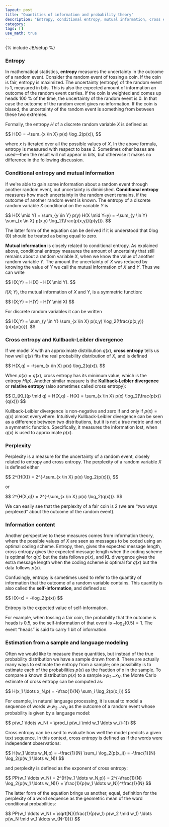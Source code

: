 ```yaml
---
layout: post
title: "Quantities of information and probability theory"
description: "Entropy, conditional entropy, mutual information, cross entropy, Kullback-Leibler divergence, and perplexity"
category: 
tags: []
use_math: true
---
```

{% include JB/setup %}

### Entropy

In mathematical statistics, **entropy** measures the uncertainty in the outcome
of a random event. Consider the random event of tossing a coin. If the coin is
fair, entropy is maximized. The uncertainty \(entropy\) of the random event is
1, measured in bits. This is also the expected amount of information an outcome
of the random event carries. If the coin is weighted and comes up heads 100 % of
the time, the uncertainty of the random event is 0. In that case the outcome of
the random event gives no information. If the coin is biased, the uncertainty of
the random event is something from between these two extremes.

Formally, the entropy <span>$H$</span> of a discrete random variable
<span>$X$</span> is defined as

<div>$$
H(X) = -\sum_{x \in X} p(x) \log_2(p(x)),
$$</div>

where <span>$x$</span> is iterated over all the possible values of
<span>$X$</span>. In the above formula, entropy is measured with respect to base
2\. Sometimes other bases are used—then the result will not appear in bits, but
otherwise it makes no difference in the following discussion.

### Conditional entropy and mutual information

If we're able to gain some information about a random event through another
random event, out uncertainty is diminished. **Conditional entropy** measures
how much uncertainty in the random event remains, if the outcome of another
random event is known. The entropy of a discrete random variable
<span>$X$</span> conditional on the variable <span>$Y$</span> is

<div>$$
H(X \mid Y) = \sum_{y \in Y} p(y) H(X \mid Y=y)
            = -\sum_{y \in Y} \sum_{x \in X} p(x,y) \log_2(\frac{p(x,y)}{p(y)}).
$$</div>

The latter form of the equation can be derived if it is understood that
<span>$0 \log(0)$</span> should be treated as being equal to zero.

**Mutual information** is closely related to conditional entropy. As explained 
above, conditional entropy measures the amount of uncertainty that still remains 
about a random variable <span>$X$</span>, when we know the value of another 
random variable <span>$Y$</span>. The amount the uncertainty of <span>$X$</span> 
was reduced by knowing the value of <span>$Y$</span> we call the mutual 
information of <span>$X$</span> and <span>$Y$</span>. Thus we can write

<div>$$
I(X;Y) = H(X) - H(X \mid Y).
$$</div>

&#x20;<span>$I(X;Y)$</span>, the mutual information of <span>$X$</span> and 
<span>$Y$</span>, is a symmetric function:

<div>$$
I(X;Y) = H(Y) - H(Y \mid X)
$$</div>

For discrete random variables it can be written

<div>$$
I(X;Y) = \sum_{y \in Y} \sum_{x \in X} p(x,y) \log_2(\frac{p(x,y)}{p(x)p(y)}).
$$</div>

### Cross entropy and Kullback-Leibler divergence

If we model <span>$X$</span> with an approximate distribution 
<span>$q(x)$</span>, **cross entropy** tells us how well <span>$q(x)$</span> 
fits the real probability distribution of <span>$X$</span>, and is defined

<div>$$
H(X,q) = -\sum_{x \in X} p(x) \log_2(q(x)).
$$</div>

When <span>$p(x) = q(x)$</span>, cross entropy has its minimum value, which is 
the entropy <span>$H(p)$</span>. Another similar measure is the **Kullback-Leibler 
divergence** or **relative entropy** (also sometimes called cross entropy):

<div>$$
D_{KL}(p \mid q) = H(X,q) - H(X)
                 = \sum_{x \in X} p(x) \log_2(\frac{p(x)}{q(x)})
$$</div>

Kullback-Leibler divergence is non-negative and zero if and only if
<span>$p(x) = q(x)$</span> almost everywhere. Intuitively Kullback-Leibler
divergence can be seen as a difference between two distributions, but it is not
a true metric and not a symmetric function. Specifically, it measures the
information lost, when <span>$q(x)$</span> is used to approximate
<span>$p(x)$</span>.

### Perplexity

Perplexity is a measure for the uncertainty of a random event, closely related
to entropy and cross entropy. The perplexity of a random variable
<span>$X$</span> is defined either

<div>$$
2^{H(X)} = 2^{-\sum_{x \in X} p(x) \log_2(p(x))},
$$</div>

or

<div>$$
2^{H(X,q)} = 2^{-\sum_{x \in X} p(x) \log_2(q(x))}.
$$</div>

We can easily see that the perplexity of a fair coin is 2 (we are “two ways 
perplexed” about the outcome of the random event).

### Information content

Another perspective to these measures comes from information theory, where the 
possible values of <span>$X$</span> are seen as messages to be coded using an 
optimal coding scheme. Entropy, then, gives the expected message length, 
cross entropy gives the expected message length when the coding scheme is 
optimal for <span>$q(x)$</span> but the data follows <span>$p(x)$</span>, and KL 
divergence gives the extra message length when the coding scheme is optimal for 
<span>$q(x)$</span> but the data follows <span>$p(x)$</span>.

Confusingly, entropy is sometimes used to refer to the quantity of information
that the outcome of a random variable contains. This quantity is also called the
**self-information**, and defined as:

<div>$$
I(X=x) = -\log_2(p(x))
$$</div>

Entropy is the expected value of self-information.

For example, when tossing a fair coin, the probability that the outcome is heads
is 0.5, so the self-information of that event is <span>$-\log_2(0.5) = 1$</span>.
The event “heads” is said to carry 1 bit of information.

### Estimation from a sample and language modeling

Often we would like to measure these quantities, but instead of the true
probability distribution we have a sample drawn from it. There are actually many
ways to estimate the entropy from a sample; one possibility is to estimate each
of the probabilities <span>$p(x)$</span> as the fraction of x in the sample. To
compare a known distribution <span>$p(x)$</span> to a sample <span>$x_1 x_2
\ldots x_N$</span>, the Monte Carlo estimate of cross entropy can be computed
as:

<div>$$
H(x_1 \ldots x_N,p) = -\frac{1}{N} \sum_i \log_2(p(x_i))
$$</div>

For example, in natural language processing, it is usual to model a sequence of
words <span>$w_1 w_2 \ldots w_N$</span> as the outcome of a random event whose
probability is given by a language model:

<div>$$
p(w_1 \ldots w_N) = \prod_i p(w_i \mid w_1 \ldots w_{i-1})
$$</div>

Cross entropy can be used to evaluate how well the model predicts a given text
sequence. In this context, cross entropy is defined as if the words were
independent observations:

<div>$$
H(w_1 \ldots w_N,p) = -\frac{1}{N} \sum_i \log_2(p(x_i)) = -\frac{1}{N} \log_2(p(w_1 \ldots w_N))
$$</div>

and perplexity is defined as the exponent of cross entropy:

<div>$$
PP(w_1 \ldots w_N) = 2^{H(w_1 \ldots w_N,p)}
                   = 2^{-\frac{1}{N} \log_2(p(w_1 \ldots w_N))}
                   = \frac{1}{p(w_1 \ldots w_N)}^\frac{1}{N}
$$</div>

The latter form of the equation brings us another, equal, definition for the 
perplexity of a word sequence as the geometric mean of the word conditional 
probabilities:

<div>$$
PP(w_1 \ldots w_N) = \sqrt[N]{\frac{1}{p(w_1) p(w_2 \mid w_1) \ldots p(w_N \mid w_1 \ldots w_{N-1})}}
$$</div>
